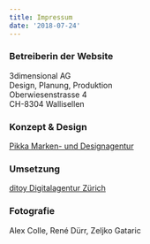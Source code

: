 ```yaml
---
title: Impressum
date: '2018-07-24'
---
```

### Betreiberin der Website

3dimensional AG<br>
Design, Planung, Produktion<br>
Oberwiesenstrasse 4<br>
CH-8304 Wallisellen

### Konzept & Design

<a href="http://www.pikka.com" target="_blank">Pikka Marken- und Designagentur</a>

### Umsetzung

<a href="https://www.ditoy.com" target="_blank">ditoy Digitalagentur Zürich</a>

### Fotografie

Alex Colle, René Dürr, Zeljko Gataric
